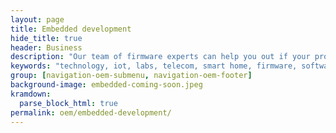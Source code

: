 ```yaml
---
layout: page
title: Embedded development
hide_title: true
header: Business
description: "Our team of firmware experts can help you out if your problems are truly tough"
keywords: "technology, iot, labs, telecom, smart home, firmware, software, hardware, embedded"
group: [navigation-oem-submenu, navigation-oem-footer]
background-image: embedded-coming-soon.jpeg
kramdown:
  parse_block_html: true
permalink: oem/embedded-development/
---
```

